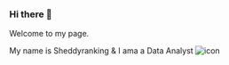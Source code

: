 ### Hi there 👋

Welcome to my page.

My name is Sheddyranking & I ama a Data Analyst  ![icon](https://user-images.githubusercontent.com/42388234/161444612-3ffaf7a4-a742-44bc-b730-df025dc47e4e.png)

